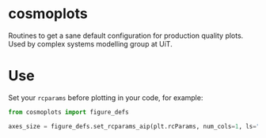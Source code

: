 # cosmoplots
Routines to get a sane default configuration for production quality plots. Used by complex systems modelling group at UiT.

# Use
Set your `rcparams` before plotting in your code, for example:
```Python
from cosmoplots import figure_defs

axes_size = figure_defs.set_rcparams_aip(plt.rcParams, num_cols=1, ls="thin")
```
